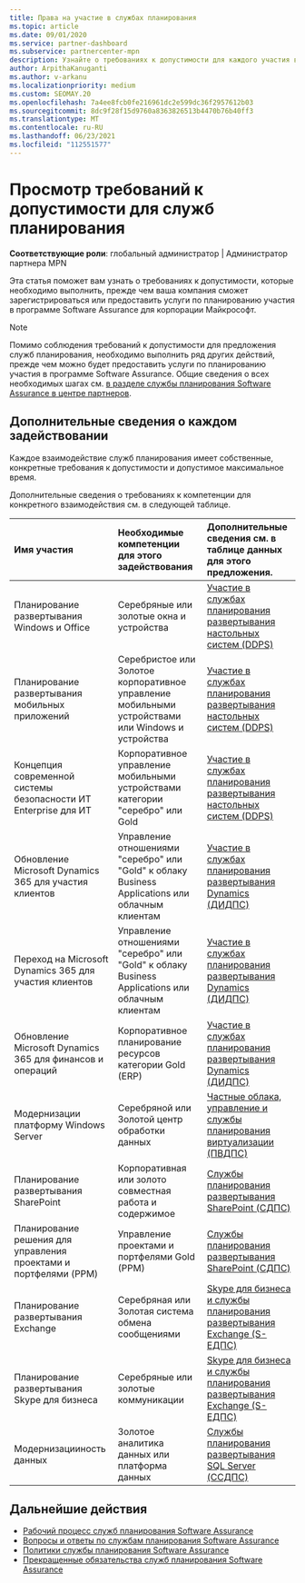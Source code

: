 ```yaml
---
title: Права на участие в службах планирования
ms.topic: article
ms.date: 09/01/2020
ms.service: partner-dashboard
ms.subservice: partnercenter-mpn
description: Узнайте о требованиях к допустимости для каждого участия в службах планирования Software Assurance, которые компания может предложить корпоративным клиентам.
author: ArpithaKanuganti
ms.author: v-arkanu
ms.localizationpriority: medium
ms.custom: SEOMAY.20
ms.openlocfilehash: 7a4ee8fcb0fe216961dc2e599dc36f2957612b03
ms.sourcegitcommit: 8dc9f28f15d9760a8363826513b4470b76b40ff3
ms.translationtype: MT
ms.contentlocale: ru-RU
ms.lasthandoff: 06/23/2021
ms.locfileid: "112551577"
---
```

# <a name="view-eligibility-requirements-for-planning-services-engagements"></a>Просмотр требований к допустимости для служб планирования

**Соответствующие роли**: глобальный администратор | Администратор партнера MPN

Эта статья поможет вам узнать о требованиях к допустимости, которые необходимо выполнить, прежде чем ваша компания сможет зарегистрироваться или предоставить услуги по планированию участия в программе Software Assurance для корпорации Майкрософт.

>[!NOTE]
> Помимо соблюдения требований к допустимости для предложения служб планирования, необходимо выполнить ряд других действий, прежде чем можно будет предоставить услуги по планированию участия в программе Software Assurance. Общие сведения о всех необходимых шагах см. [в разделе службы планирования Software Assurance в центре партнеров](software-assurance-dps.md).

## <a name="learn-more-about-each-engagement"></a>Дополнительные сведения о каждом задействовании

Каждое взаимодействие служб планирования имеет собственные, конкретные требования к допустимости и допустимое максимальное время.

Дополнительные сведения о требованиях к компетенции для конкретного взаимодействия см. в следующей таблице.

| Имя участия | Необходимые компетенции для этого задействования | Дополнительные сведения см. в таблице данных для этого предложения. |
|:--- |:--- |:--- |
| Планирование развертывания Windows и Office  | Серебряные или золотые окна и устройства  |  [Участие в службах планирования развертывания настольных систем (DDPS)](https://go.microsoft.com/fwlink/?linkid=2116072)
| Планирование развертывания мобильных приложений  | Серебристое или Золотое корпоративное управление мобильными устройствами или Windows и устройства  | [Участие в службах планирования развертывания настольных систем (DDPS)](https://go.microsoft.com/fwlink/?linkid=2116072) |  
| Концепция современной системы безопасности ИТ Enterprise для ИТ |  Корпоративное управление мобильными устройствами категории "серебро" или Gold  | [Участие в службах планирования развертывания настольных систем (DDPS)](https://go.microsoft.com/fwlink/?linkid=2116072) |  
| Обновление Microsoft Dynamics 365 для участия клиентов  | Управление отношениями "серебро" или "Gold" к облаку Business Applications или облачным клиентам  | [Участие в службах планирования развертывания Dynamics (ДИДПС)](https://go.microsoft.com/fwlink/?linkid=2116073)
| Переход на Microsoft Dynamics 365 для участия клиентов  | Управление отношениями "серебро" или "Gold" к облаку Business Applications или облачным клиентам  | [Участие в службах планирования развертывания Dynamics (ДИДПС)](https://go.microsoft.com/fwlink/?linkid=2116073)
| Обновление Microsoft Dynamics 365 для финансов и операций  | Корпоративное планирование ресурсов категории Gold (ERP)  | [Участие в службах планирования развертывания Dynamics (ДИДПС)](https://go.microsoft.com/fwlink/?linkid=2116073)  |
| Модернизации платформу Windows Server | Серебряной или Золотой центр обработки данных | [Частные облака, управление и службы планирования виртуализации (ПВДПС)](https://go.microsoft.com/fwlink/?linkid=2115982) |
| Планирование развертывания SharePoint  | Корпоративная или золото совместная работа и содержимое  | [Службы планирования развертывания SharePoint (СДПС)](https://go.microsoft.com/fwlink/?linkid=2116074)  |
| Планирование решения для управления проектами и портфелями (PPM)  | Управление проектами и портфелями Gold (PPM)  | [Службы планирования развертывания SharePoint (СДПС)](https://go.microsoft.com/fwlink/?linkid=2116074)  |
| Планирование развертывания Exchange  | Серебряная или Золотая система обмена сообщениями  | [Skype для бизнеса и службы планирования развертывания Exchange (S-ЕДПС)](https://go.microsoft.com/fwlink/?linkid=2116075)  |
Планирование развертывания Skype для бизнеса  | Серебряные или золотые коммуникации  | [Skype для бизнеса и службы планирования развертывания Exchange (S-ЕДПС)](https://go.microsoft.com/fwlink/?linkid=2116075)  |
| Модернизацииность данных  | Золотое аналитика данных или платформа данных  | [Службы планирования развертывания SQL Server (ССДПС)](https://go.microsoft.com/fwlink/?linkid=2116076)  |

## <a name="next-steps"></a>Дальнейшие действия

- [Рабочий процесс служб планирования Software Assurance](https://go.microsoft.com/fwlink/?linkid=2115983)
- [Вопросы и ответы по службам планирования Software Assurance](https://go.microsoft.com/fwlink/?linkid=2116077)
- [Политики службы планирования Software Assurance](https://go.microsoft.com/fwlink/?linkid=2115984)
- [Прекращенные обязательства служб планирования Software Assurance](https://query.prod.cms.rt.microsoft.com/cms/api/am/binary/RE4sln9)
